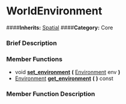 #  WorldEnvironment  
####**Inherits:** [Spatial](class_spatial)
####**Category:** Core

###  Brief Description  


###  Member Functions 
  * void  **[set&#95;environment](#set_environment)**  **(** [Environment](class_environment) env  **)**
  * [Environment](class_environment)  **[get&#95;environment](#get_environment)**  **(** **)** const

###  Member Function Description  
